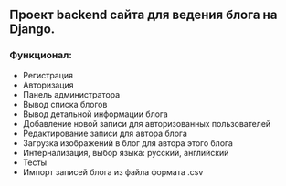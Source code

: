 ﻿## Проект backend сайта для ведения блога на Django.

### Функционал: 
 - Регистрация
 - Авторизация
 - Панель администратора
 - Вывод списка блогов
 - Вывод детальной информации блога
 - Добавление новой записи для авторизованных пользователей
 - Редактирование записи для автора блога
 - Загрузка изображений в блог для автора этого блога
 - Интернализация, выбор языка: русский, английский
 - Тесты
 - Импорт записей блога из файла формата .csv


